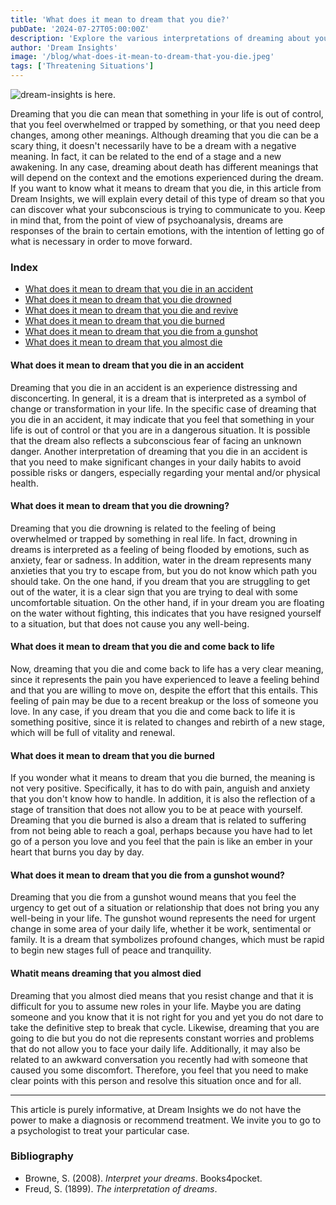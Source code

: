 ```yaml
---
title: 'What does it mean to dream that you die?'
pubDate: '2024-07-27T05:00:00Z'
description: 'Explore the various interpretations of dreaming about your own death, from the feeling of being overwhelmed to the symbolism of rebirth.'
author: 'Dream Insights'
image: '/blog/what-does-it-mean-to-dream-that-you-die.jpeg'
tags: ['Threatening Situations']
---
```


![dream-insights is here.](/blog/what-does-it-mean-to-dream-that-you-die.jpeg)

Dreaming that you die can mean that something in your life is out of control, that you feel overwhelmed or trapped by something, or that you need deep changes, among other meanings. Although dreaming that you die can be a scary thing, it doesn't necessarily have to be a dream with a negative meaning. In fact, it can be related to the end of a stage and a new awakening. In any case, dreaming about death has different meanings that will depend on the context and the emotions experienced during the dream. If you want to know what it means to dream that you die, in this article from Dream Insights, we will explain every detail of this type of dream so that you can discover what your subconscious is trying to communicate to you. Keep in mind that, from the point of view of psychoanalysis, dreams are responses of the brain to certain emotions, with the intention of letting go of what is necessary in order to move forward.

### Index
- [What does it mean to dream that you die in an accident](#what-does-it-mean-to-dream-that-you-die-in-an-accident)
- [What does it mean to dream that you die drowned](#what-does-it-mean-to-dream-that-you-die-drowning)
- [What does it mean to dream that you die and revive](#what-does-it-mean-to-dream-that-you-die-and-revive)
- [What does it mean to dream that you die burned](#what-does-it-mean-to-dream-that-you-die-burned)
- [What does it mean to dream that you die from a gunshot](#what-does-it-mean-to-dream-that-you-die-from-a-gunshot)
- [What does it mean to dream that you almost die](#what-does-it-mean-to-dream-that-you-almost-die)

#### What does it mean to dream that you die in an accident
Dreaming that you die in an accident is an experience distressing and disconcerting. In general, it is a dream that is interpreted as a symbol of change or transformation in your life. In the specific case of dreaming that you die in an accident, it may indicate that you feel that something in your life is out of control or that you are in a dangerous situation. It is possible that the dream also reflects a subconscious fear of facing an unknown danger. Another interpretation of dreaming that you die in an accident is that you need to make significant changes in your daily habits to avoid possible risks or dangers, especially regarding your mental and/or physical health.

#### What does it mean to dream that you die drowning?
Dreaming that you die drowning is related to the feeling of being overwhelmed or trapped by something in real life. In fact, drowning in dreams is interpreted as a feeling of being flooded by emotions, such as anxiety, fear or sadness. In addition, water in the dream represents many anxieties that you try to escape from, but you do not know which path you should take. On the one hand, if you dream that you are struggling to get out of the water, it is a clear sign that you are trying to deal with some uncomfortable situation. On the other hand, if in your dream you are floating on the water without fighting, this indicates that you have resigned yourself to a situation, but that does not cause you any well-being.

#### What does it mean to dream that you die and come back to life
Now, dreaming that you die and come back to life has a very clear meaning, since it represents the pain you have experienced to leave a feeling behind and that you are willing to move on, despite the effort that this entails. This feeling of pain may be due to a recent breakup or the loss of someone you love. In any case, if you dream that you die and come back to life it is something positive, since it is related to changes and rebirth of a new stage, which will be full of vitality and renewal.

#### What does it mean to dream that you die burned
If you wonder what it means to dream that you die burned, the meaning is not very positive. Specifically, it has to do with pain, anguish and anxiety that you don't know how to handle. In addition, it is also the reflection of a stage of transition that does not allow you to be at peace with yourself. Dreaming that you die burned is also a dream that is related to suffering from not being able to reach a goal, perhaps because you have had to let go of a person you love and you feel that the pain is like an ember in your heart that burns you day by day. 

#### What does it mean to dream that you die from a gunshot wound?
Dreaming that you die from a gunshot wound means that you feel the urgency to get out of a situation or relationship that does not bring you any well-being in your life. The gunshot wound represents the need for urgent change in some area of ​​your daily life, whether it be work, sentimental or family. It is a dream that symbolizes profound changes, which must be rapid to begin new stages full of peace and tranquility. 

#### Whatit means dreaming that you almost died
Dreaming that you almost died means that you resist change and that it is difficult for you to assume new roles in your life. Maybe you are dating someone and you know that it is not right for you and yet you do not dare to take the definitive step to break that cycle. Likewise, dreaming that you are going to die but you do not die represents constant worries and problems that do not allow you to face your daily life. Additionally, it may also be related to an awkward conversation you recently had with someone that caused you some discomfort. Therefore, you feel that you need to make clear points with this person and resolve this situation once and for all.

---

This article is purely informative, at Dream Insights we do not have the power to make a diagnosis or recommend treatment. We invite you to go to a psychologist to treat your particular case.


### Bibliography
- Browne, S. (2008). *Interpret your dreams*. Books4pocket.
- Freud, S. (1899). *The interpretation of dreams*.